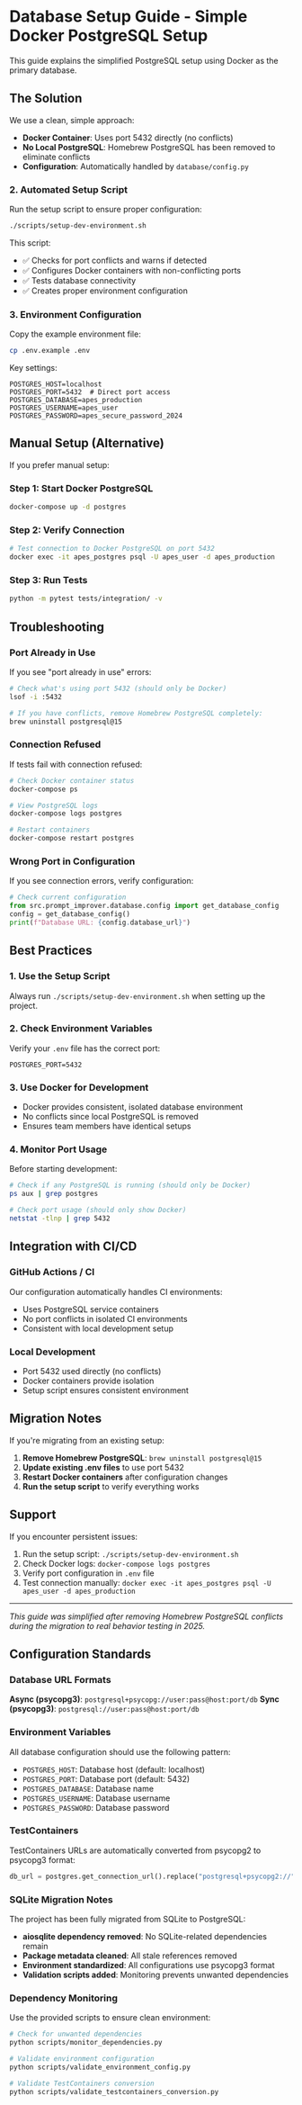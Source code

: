 # Database Setup Guide - Simple Docker PostgreSQL Setup

This guide explains the simplified PostgreSQL setup using Docker as the primary database.

## The Solution

We use a clean, simple approach:

- **Docker Container**: Uses port 5432 directly (no conflicts)
- **No Local PostgreSQL**: Homebrew PostgreSQL has been removed to eliminate conflicts
- **Configuration**: Automatically handled by `database/config.py`

### 2. **Automated Setup Script**

Run the setup script to ensure proper configuration:

```bash
./scripts/setup-dev-environment.sh
```

This script:

- ✅ Checks for port conflicts and warns if detected
- ✅ Configures Docker containers with non-conflicting ports
- ✅ Tests database connectivity
- ✅ Creates proper environment configuration

### 3. **Environment Configuration**

Copy the example environment file:

```bash
cp .env.example .env
```

Key settings:

```env
POSTGRES_HOST=localhost
POSTGRES_PORT=5432  # Direct port access
POSTGRES_DATABASE=apes_production
POSTGRES_USERNAME=apes_user
POSTGRES_PASSWORD=apes_secure_password_2024
```

## Manual Setup (Alternative)

If you prefer manual setup:

### Step 1: Start Docker PostgreSQL

```bash
docker-compose up -d postgres
```

### Step 2: Verify Connection

```bash
# Test connection to Docker PostgreSQL on port 5432
docker exec -it apes_postgres psql -U apes_user -d apes_production
```

### Step 3: Run Tests

```bash
python -m pytest tests/integration/ -v
```

## Troubleshooting

### Port Already in Use

If you see "port already in use" errors:

```bash
# Check what's using port 5432 (should only be Docker)
lsof -i :5432

# If you have conflicts, remove Homebrew PostgreSQL completely:
brew uninstall postgresql@15
```

### Connection Refused

If tests fail with connection refused:

```bash
# Check Docker container status
docker-compose ps

# View PostgreSQL logs
docker-compose logs postgres

# Restart containers
docker-compose restart postgres
```

### Wrong Port in Configuration

If you see connection errors, verify configuration:

```python
# Check current configuration
from src.prompt_improver.database.config import get_database_config
config = get_database_config()
print(f"Database URL: {config.database_url}")
```

## Best Practices

### 1. **Use the Setup Script**

Always run `./scripts/setup-dev-environment.sh` when setting up the project.

### 2. **Check Environment Variables**

Verify your `.env` file has the correct port:

```env
POSTGRES_PORT=5432
```

### 3. **Use Docker for Development**

- Docker provides consistent, isolated database environment
- No conflicts since local PostgreSQL is removed
- Ensures team members have identical setups

### 4. **Monitor Port Usage**

Before starting development:

```bash
# Check if any PostgreSQL is running (should only be Docker)
ps aux | grep postgres

# Check port usage (should only show Docker)
netstat -tlnp | grep 5432
```

## Integration with CI/CD

### GitHub Actions / CI

Our configuration automatically handles CI environments:

- Uses PostgreSQL service containers
- No port conflicts in isolated CI environments
- Consistent with local development setup

### Local Development

- Port 5432 used directly (no conflicts)
- Docker containers provide isolation
- Setup script ensures consistent environment

## Migration Notes

If you're migrating from an existing setup:

1. **Remove Homebrew PostgreSQL**: `brew uninstall postgresql@15`
2. **Update existing .env files** to use port 5432
3. **Restart Docker containers** after configuration changes
4. **Run the setup script** to verify everything works

## Support

If you encounter persistent issues:

1. Run the setup script: `./scripts/setup-dev-environment.sh`
2. Check Docker logs: `docker-compose logs postgres`
3. Verify port configuration in `.env` file
4. Test connection manually: `docker exec -it apes_postgres psql -U apes_user -d apes_production`

---

_This guide was simplified after removing Homebrew PostgreSQL conflicts during the migration to real behavior testing in 2025._

## Configuration Standards

### Database URL Formats

**Async (psycopg3)**: `postgresql+psycopg://user:pass@host:port/db`
**Sync (psycopg3)**: `postgresql://user:pass@host:port/db`

### Environment Variables

All database configuration should use the following pattern:
- `POSTGRES_HOST`: Database host (default: localhost)
- `POSTGRES_PORT`: Database port (default: 5432)
- `POSTGRES_DATABASE`: Database name
- `POSTGRES_USERNAME`: Database username
- `POSTGRES_PASSWORD`: Database password

### TestContainers

TestContainers URLs are automatically converted from psycopg2 to psycopg3 format:
```python
db_url = postgres.get_connection_url().replace("postgresql+psycopg2://", "postgresql+psycopg://")
```

### SQLite Migration Notes

The project has been fully migrated from SQLite to PostgreSQL:
- **aiosqlite dependency removed**: No SQLite-related dependencies remain
- **Package metadata cleaned**: All stale references removed
- **Environment standardized**: All configurations use psycopg3 format
- **Validation scripts added**: Monitoring prevents unwanted dependencies

### Dependency Monitoring

Use the provided scripts to ensure clean environment:
```bash
# Check for unwanted dependencies
python scripts/monitor_dependencies.py

# Validate environment configuration
python scripts/validate_environment_config.py

# Validate TestContainers conversion
python scripts/validate_testcontainers_conversion.py
```
